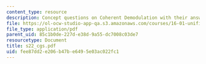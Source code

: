 ```yaml
---
content_type: resource
description: Concept questions on Coherent Demodulation with their answers given.
file: https://ol-ocw-studio-app-qa.s3.amazonaws.com/courses/16-01-unified-engineering-i-ii-iii-iv-fall-2005-spring-2006/fee87dd2e206b47be6495e03ac022fc1_s22_cgs.pdf
file_type: application/pdf
parent_uid: 85c1b0de-227d-e38d-9a55-dc7008c03de7
resourcetype: Document
title: s22_cgs.pdf
uid: fee87dd2-e206-b47b-e649-5e03ac022fc1
---
```

